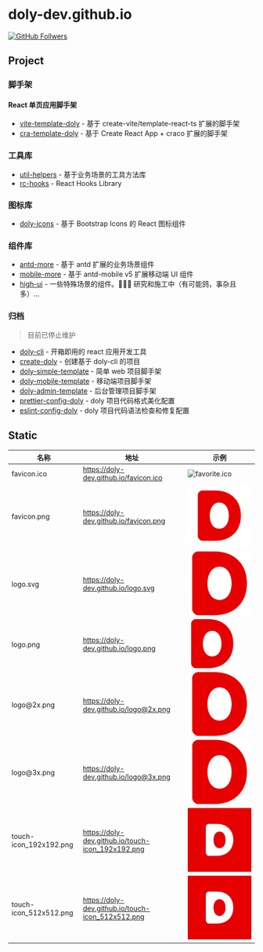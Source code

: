 # doly-dev.github.io

[![GitHub Follwers](https://img.shields.io/github/followers/doly-dev)](https://github.com/doly-dev)

## Project

### 脚手架

#### React 单页应用脚手架

- [vite-template-doly](https://github.com/doly-dev/vite-template-doly) - 基于 create-vite/template-react-ts 扩展的脚手架
- [cra-template-doly](https://doly-dev.github.io/cra-template-doly-site/latest/) - 基于 Create React App + craco 扩展的脚手架

### 工具库

- [util-helpers](https://doly-dev.github.io/util-helpers/index.html) - 基于业务场景的工具方法库
- [rc-hooks](https://doly-dev.github.io/rc-hooks/latest/) - React Hooks Library

### 图标库

- [doly-icons](https://doly-dev.github.io/doly-icons/latest/) - 基于 Bootstrap Icons 的 React 图标组件

### 组件库

- [antd-more](https://antd-more.vercel.app/) - 基于 antd 扩展的业务场景组件
- [mobile-more](https://mobile-more.vercel.app/) - 基于 antd-mobile v5 扩展移动端 UI 组件
- [high-ui](https://high-ui.vercel.app/) - 一些特殊场景的组件。👨🏻‍💻 研究和施工中（有可能鸽，事杂且多）...

### 归档

> 目前已停止维护

- [doly-cli](https://github.com/doly-dev/doly-cli) - 开箱即用的 react 应用开发工具
- [create-doly](https://github.com/doly-dev/create-doly) - 创建基于 doly-cli 的项目
- [doly-simple-template](https://github.com/doly-dev/doly-simple-template) - 简单 web 项目脚手架
- [doly-mobile-template](https://github.com/doly-dev/doly-mobile-template) - 移动端项目脚手架
- [doly-admin-template](https://github.com/doly-dev/doly-admin-template) - 后台管理项目脚手架
- [prettier-config-doly](https://github.com/doly-dev/prettier-config-doly) - doly 项目代码格式美化配置
- [eslint-config-doly](https://github.com/doly-dev/eslint-config-doly) - doly 项目代码语法检查和修复配置

## Static

| 名称 | 地址 | 示例 |
| --- | --- | --- |
| favicon.ico | <https://doly-dev.github.io/favicon.ico> | ![favorite.ico](./favicon.ico) |
| favicon.png | <https://doly-dev.github.io/favicon.png> | ![favorite.png](./favicon.png) |
| logo.svg | <https://doly-dev.github.io/logo.svg> | ![logo.svg](./logo.svg) |
| logo.png | <https://doly-dev.github.io/logo.png> | ![logo.png](./logo.png) |
| logo&#64;2x\.png | <https://doly-dev.github.io/logo@2x.png> | ![logo@2x.png](./logo@2x.png) |
| logo&#64;3x\.png | <https://doly-dev.github.io/logo@3x.png> | ![logo@3x.png](./logo@3x.png) |
| touch-icon_192x192.png | <https://doly-dev.github.io/touch-icon_192x192.png> | ![touch-icon_192x192.png](./touch-icon_192x192.png) |
| touch-icon_512x512.png | <https://doly-dev.github.io/touch-icon_512x512.png> | ![touch-icon_512x512.png](./touch-icon_512x512.png) |
